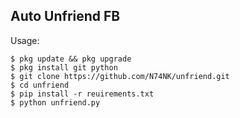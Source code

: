 ## Auto Unfriend FB<br />
Usage:
```
$ pkg update && pkg upgrade
$ pkg install git python
$ git clone https://github.com/N74NK/unfriend.git
$ cd unfriend
$ pip install -r reuirements.txt
$ python unfriend.py
```
